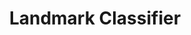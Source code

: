 ---
layout: page
title: Landmark Classifier
description: A CNN training pipeline leveraging transfer learning to enhance performance in a landmark classification task.
img: assets/img/tl.png
redirect: https://github.com/rickliu131/LandmarksClassification
importance: 1
---